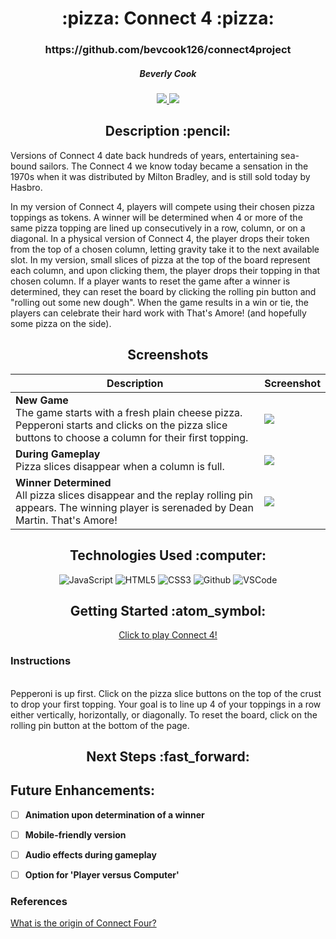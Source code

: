 <div align ="center">
<h1>:pizza: Connect 4 :pizza:</h1>
<h3>https://github.com/bevcook126/connect4project</h3>
<h5>Beverly Cook</h5>
<a href="https://www.linkedin.com/in/beverly-cook/" target="_blank">
      <img src="https://img.shields.io/badge/-LinkedIn-blue?style=flat&logo=Linkedin&logoColor=white">
   </a> 
<a href="mailto:bevcook126@gmail.com" target="_blank">
      <img src="https://img.shields.io/badge/-Gmail-c14438?style=flat&logo=Gmail&logoColor=white">
   </a>
</a>
</div>

<div align = center><h2>Description :pencil:</h2></div>
Versions of Connect 4 date back hundreds of years, entertaining sea-bound sailors. The Connect 4 we know today became a sensation in the 1970s when it was distributed by Milton Bradley, and is still sold today by Hasbro. <br>

In my version of Connect 4, players will compete using their chosen pizza toppings as tokens. A winner will be determined when 4 or more of the same pizza topping are lined up consecutively in a row, column, or on a diagonal. In a physical version of Connect 4, the player drops their token from the top of a chosen column, letting gravity take it to the next available slot. In my version, small slices of pizza at the top of the board represent each column, and upon clicking them, the player drops their topping in that chosen column. If a player wants to reset the game after a winner is determined, they can reset the board by clicking the rolling pin button and "rolling out some new dough". When the game results in a win or tie, the players can celebrate their hard work with That's Amore! (and hopefully some pizza on the side).

<div align = center><h2>Screenshots</h2><div>

| Description | Screenshot |
|------------ | ------------|
| **New Game**<br>The game starts with a fresh plain cheese pizza. Pepperoni starts and clicks on the pizza slice buttons to choose a column for their first topping. | <img src="https://i.imgur.com/WtUJPgY.png"> | 
| **During Gameplay**<br>Pizza slices disappear when a column is full. | <img src="https://i.imgur.com/9QPGRuX.png"> |
| **Winner Determined**<br>All pizza slices disappear and the replay rolling pin appears. The winning player is serenaded by Dean Martin. That's Amore! | <img src="https://i.imgur.com/9jf9l0M.png"> |

<div align = center><h2>Technologies Used :computer:</h2></div>

![JavaScript](https://img.shields.io/badge/-JavaScript-333?style=flat&logo=javascript)
![HTML5](https://img.shields.io/badge/-HTML5-333?style=flat&logo=html5)
![CSS3](https://img.shields.io/badge/-CSS-333?style=flat&logo=css3)
![Github](https://img.shields.io/badge/-GitHub-333?style=flat&logo=github)
![VSCode](https://img.shields.io/badge/-VS_Code-333?style=flat&logo=visualstudio)

<div align = center><h2>Getting Started :atom_symbol:</h2></div>

[Click to play Connect 4!](https://bevcook126.github.io/connect4project/)

<div align = left><h3>Instructions</h3><br>
Pepperoni is up first. Click on the pizza slice buttons on the top of the crust to drop your first topping. Your goal is to line up 4 of your toppings in a row either vertically, horizontally, or diagonally.
To reset the board, click on the rolling pin button at the bottom of the page.

<div align = center><h2>Next Steps :fast_forward:</h2></div>

## Future Enhancements:

- [ ] **Animation upon determination of a winner**

- [ ] **Mobile-friendly version**

- [ ] **Audio effects during gameplay** 

- [ ] **Option for 'Player versus Computer'** 

### References

[What is the origin of Connect Four?](https://www.trianglelawngames.com/what-is-the-origin-of-connect-four/#:~:text=It%20was%20in%201974%20when,continues%20to%20sell%20the%20game.)

</div>
